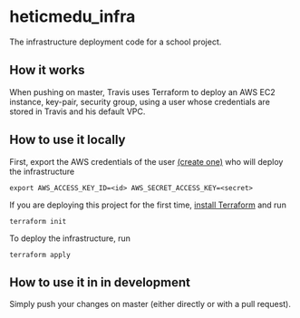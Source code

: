 # heticmedu_infra

The infrastructure deployment code for a school project.

## How it works

When pushing on master, Travis uses Terraform to deploy an AWS EC2 instance, key-pair, security group, using a user whose credentials are stored in Travis and his default VPC.

## How to use it locally

First, export the AWS credentials of the user [(create one)](https://console.aws.amazon.com/iam/home?region=eu-west-3#/users) who will deploy the infrastructure

```
export AWS_ACCESS_KEY_ID=<id> AWS_SECRET_ACCESS_KEY=<secret>
```

If you are deploying this project for the first time, [install Terraform](https://learn.hashicorp.com/terraform/getting-started/install.html) and run

```
terraform init
```

To deploy the infrastructure, run

```
terraform apply
```

## How to use it in in development

Simply push your changes on master (either directly or with a pull request).